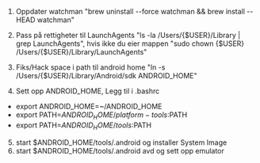1. Oppdater watchman "brew uninstall --force watchman && brew install --HEAD watchman"

2. Pass på rettigheter til LaunchAgents "ls -la /Users/{$USER}/Library | grep LaunchAgents", hvis ikke du eier mappen "sudo chown {$USER} /Users/{$USER}/Library/LaunchAgents"

3. Fiks/Hack space i path til android home "ln -s /Users/{$USER}/Library/Android/sdk ANDROID_HOME"

4. Sett opp ANDROID_HOME, Legg til i .bashrc 
  - export ANDROID_HOME=~/ANDROID_HOME
  - export PATH=$ANDROID_HOME/platform-tools:$PATH
  - export PATH=$ANDROID_HOME/tools:$PATH

5. start $ANDROID_HOME/tools/.android og installer System Image
6. start $ANDROID_HOME/tools/.android avd og sett opp emulator
